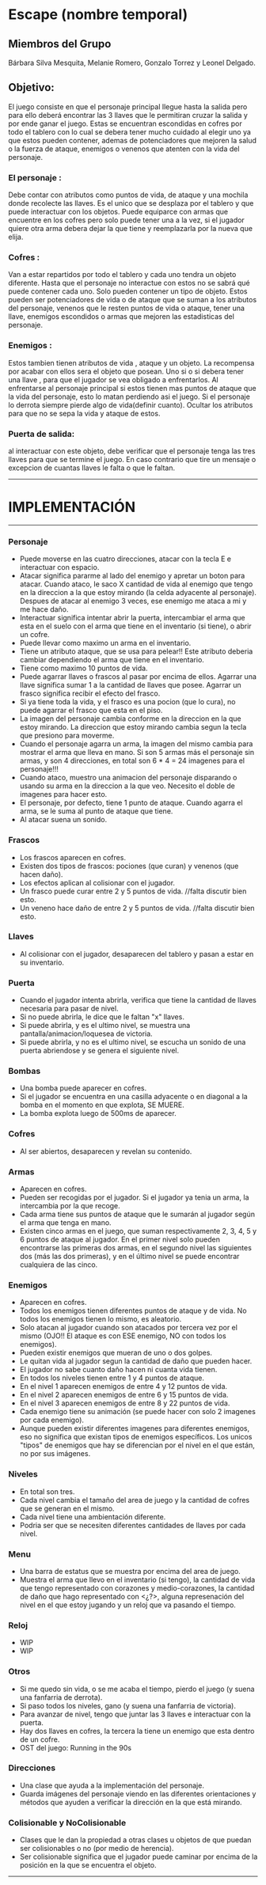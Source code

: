# Escape (nombre temporal)

## Miembros del Grupo
Bárbara Silva Mesquita, Melanie Romero, Gonzalo Torrez y Leonel Delgado.

## Objetivo:
El juego consiste en que el personaje principal llegue hasta la salida pero para ello deberá encontrar las 3 llaves que le permitiran cruzar la salida y por ende ganar el juego. Estas se encuentran escondidas en cofres por todo el tablero con lo cual se debera tener mucho cuidado al elegir uno ya que estos pueden contener, ademas de potenciadores que mejoren la salud o la fuerza de ataque, enemigos o venenos que atenten con la vida del personaje. 

### El personaje : 
Debe contar con atributos como puntos de vida, de ataque y una mochila donde recolecte las llaves. Es el unico que se desplaza por el tablero y que puede interactuar con los objetos. Puede equiparce con armas que encuentre en los cofres pero solo puede tener una a la vez, si el jugador quiere otra arma debera dejar la que tiene y reemplazarla por la nueva que elija.

### Cofres :
Van a estar repartidos por todo el tablero y cada uno tendra un objeto diferente. Hasta que el personaje no interactue con estos no se sabrá qué puede contener cada uno. Solo pueden contener un tipo de objeto.  Estos pueden ser potenciadores de vida o de ataque que se suman a los atributos del personaje, venenos que le resten puntos de vida o ataque, tener una llave, enemigos escondidos o armas que mejoren las estadisticas del personaje.

### Enemigos : 
Estos tambien tienen atributos de vida , ataque y un objeto. La recompensa por acabar con ellos sera el objeto que posean. Uno si o si debera tener una llave , para que el jugador se vea obligado a enfrentarlos. Al enfrentarse al personaje principal si estos tienen mas puntos de ataque que la vida del personaje, esto lo matan perdiendo asi el juego. Si el personaje lo derrota siempre pierde algo de vida(definir cuanto). Ocultar los atributos para que no se sepa la vida y ataque de estos.

### Puerta de salida:
al interactuar con este objeto, debe verificar que el personaje tenga las tres llaves para que se termine el juego. En caso contrario que tire un mensaje o excepcion de cuantas llaves le falta o que le faltan.


___
# IMPLEMENTACIÓN
___


### Personaje
* Puede moverse en las cuatro direcciones, atacar con la tecla E e interactuar con espacio.
* Atacar significa pararme al lado del enemigo y apretar un boton para atacar. Cuando ataco, le saco X cantidad de vida al enemigo que tengo en la direccion a la que estoy mirando (la celda adyacente al personaje). Despues de atacar al enemigo 3 veces, ese enemigo me ataca a mi y me hace daño. 
* Interactuar significa intentar abrir la puerta, intercambiar el arma que esta en el suelo con el arma que tiene en el inventario (si tiene), o abrir un cofre.
* Puede llevar como maximo un arma en el inventario.
* Tiene un atributo ataque, que se usa para pelear!! Este atributo deberia cambiar dependiendo el arma que tiene en el inventario.
* Tiene como maximo 10 puntos de vida.
* Puede agarrar llaves o frascos al pasar por encima de ellos. Agarrar una llave significa sumar 1 a la cantidad de llaves que posee. Agarrar un frasco significa recibir el efecto del frasco.
* Si ya tiene toda la vida, y el frasco es una pocion (que lo cura), no puede agarrar el frasco que esta en el piso.
* La imagen del personaje cambia conforme en la direccion en la que estoy mirando. La direccion que estoy mirando cambia segun la tecla que presiono para moverme.
* Cuando el personaje agarra un arma, la imagen del mismo cambia para mostrar el arma que lleva en mano. Si son 5 armas más el personaje sin armas, y son 4 direcciones, en total son 6 * 4 = 24 imagenes para el personaje!!!
* Cuando ataco, muestro una animacion del personaje disparando o usando su arma en la direccion a la que veo. Necesito el doble de imagenes para hacer esto.
* El personaje, por defecto, tiene 1 punto de ataque. Cuando agarra el arma, se le suma al punto de ataque que tiene.
* Al atacar suena un sonido.



### Frascos
* Los frascos aparecen en cofres.
* Existen dos tipos de frascos: pociones (que curan) y venenos (que hacen daño).
* Los efectos aplican al colisionar con el jugador.
* Un frasco puede curar entre 2 y 5 puntos de vida. //falta discutir bien esto.
* Un veneno hace daño de entre 2 y 5 puntos de vida. //falta discutir bien esto.


### Llaves
* Al colisionar con el jugador, desaparecen del tablero y pasan a estar en su inventario.


### Puerta
* Cuando el jugador intenta abrirla, verifica que tiene la cantidad de llaves necesaria para pasar de nivel.
* Si no puede abrirla, le dice que le faltan "x" llaves.
* Si puede abrirla, y es el ultimo nivel, se muestra una pantalla/animacion/loquesea de victoria.
* Si puede abrirla, y no es el ultimo nivel, se escucha un sonido de una puerta abriendose y se genera el siguiente nivel.


### Bombas
* Una bomba puede aparecer en cofres.
* Si el jugador se encuentra en una casilla adyacente o en diagonal a la bomba en el momento en que explota, SE MUERE.
* La bomba explota luego de 500ms de aparecer.


### Cofres
* Al ser abiertos, desaparecen y revelan su contenido.


### Armas
* Aparecen en cofres.
* Pueden ser recogidas por el jugador. Si el jugador ya tenia un arma, la intercambia por la que recoge.
* Cada arma tiene sus puntos de ataque que le sumarán al jugador según el arma que tenga en mano.
* Existen cinco armas en el juego, que suman respectivamente 2, 3, 4, 5 y 6 puntos de ataque al jugador. En el primer nivel solo pueden encontrarse las primeras dos armas, en el segundo nivel las siguientes dos (más las dos primeras), y en el último nivel se puede encontrar cualquiera de las cinco.


### Enemigos
* Aparecen en cofres.
* Todos los enemigos tienen diferentes puntos de ataque y de vida. No todos los enemigos tienen lo mismo, es aleatorio.
* Solo atacan al jugador cuando son atacados por tercera vez por el mismo (OJO!! El ataque es con ESE enemigo, NO con todos los enemigos).
* Pueden existir enemigos que mueran de uno o dos golpes.
* Le quitan vida al jugador segun la cantidad de daño que pueden hacer.
* El jugador no sabe cuanto daño hacen ni cuanta vida tienen.
* En todos los niveles tienen entre 1 y 4 puntos de ataque.
* En el nivel 1 aparecen enemigos de entre 4 y 12 puntos de vida.
* En el nivel 2 aparecen enemigos de entre 6 y 15 puntos de vida.
* En el nivel 3 aparecen enemigos de entre 8 y 22 puntos de vida.
* Cada enemigo tiene su animación (se puede hacer con solo 2 imagenes por cada enemigo).
* Aunque pueden existir diferentes imagenes para diferentes enemigos, eso no significa que existan tipos de enemigos específicos. Los unicos "tipos" de enemigos que hay se diferencian por el nivel en el que están, no por sus imágenes.


### Niveles
* En total son tres.
* Cada nivel cambia el tamaño del area de juego y la cantidad de cofres que se generan en el mismo.
* Cada nivel tiene una ambientación diferente.
* <??> Podria ser que se necesiten diferentes cantidades de llaves por cada nivel.


### Menu
* Una barra de estatus que se muestra por encima del area de juego.
* Muestra el arma que llevo en el inventario (si tengo), la cantidad de vida que tengo representado con corazones y medio-corazones, la cantidad de daño que hago representado con <¿?>, alguna represenación del nivel en el que estoy jugando y un reloj que va pasando el tiempo.

### Reloj
* WIP
* WIP

### Otros
* Si me quedo sin vida, o se me acaba el tiempo, pierdo el juego (y suena una fanfarria de derrota).
* Si paso todos los niveles, gano (y suena una fanfarria de victoria).
* Para avanzar de nivel, tengo que juntar las 3 llaves e interactuar con la puerta.
* Hay dos llaves en cofres, la tercera la tiene un enemigo que esta dentro de un cofre.
* OST del juego: Running in the 90s


###  Direcciones
* Una clase que ayuda a la implementación del personaje.
* Guarda imágenes del personaje viendo en las diferentes orientaciones y métodos que ayuden a verificar la dirección en la que está mirando.

### Colisionable y NoColisionable
* Clases que le dan la propiedad a otras clases u objetos de que puedan ser colisionables o no (por medio de herencia).
* Ser colisionable significa que el jugador puede caminar por encima de la posición en la que se encuentra el objeto.

___
